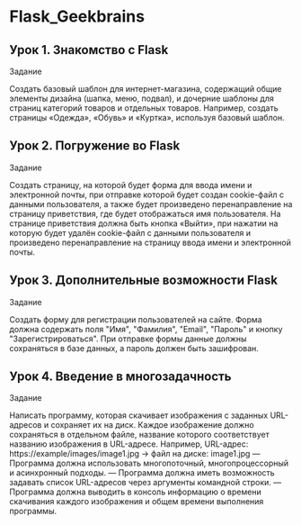 # Flask_Geekbrains

## Урок 1. Знакомство с Flask
Задание

Создать базовый шаблон для интернет-магазина, содержащий общие элементы дизайна (шапка, меню, подвал), и дочерние шаблоны для страниц категорий товаров и отдельных товаров. Например, создать страницы «Одежда», «Обувь» и «Куртка», используя базовый шаблон.

## Урок 2. Погружение во Flask
Задание

Создать страницу, на которой будет форма для ввода имени и электронной почты, при отправке которой будет создан cookie-файл с данными пользователя, а также будет произведено перенаправление на страницу приветствия, где будет отображаться имя пользователя.
На странице приветствия должна быть кнопка «Выйти», при нажатии на которую будет удалён cookie-файл с данными пользователя и произведено перенаправление на страницу ввода имени и электронной почты.

## Урок 3. Дополнительные возможности Flask
Задание

Создать форму для регистрации пользователей на сайте. Форма должна содержать поля "Имя", "Фамилия", "Email", "Пароль" и кнопку "Зарегистрироваться". При отправке формы данные должны сохраняться в базе данных, а пароль должен быть зашифрован.

 ## Урок 4. Введение в многозадачность
Задание

Написать программу, которая скачивает изображения с заданных URL-адресов и сохраняет их на диск. Каждое изображение должно сохраняться в отдельном файле, название которого соответствует названию изображения в URL-адресе. Например, URL-адрес: https://example/images/image1.jpg -> файл на диске: image1.jpg — Программа должна использовать многопоточный, многопроцессорный и асинхронный подходы. — Программа должна иметь возможность задавать список URL-адресов через аргументы командной строки. — Программа должна выводить в консоль информацию о времени скачивания каждого изображения и общем времени выполнения программы.
